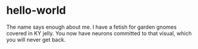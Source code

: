 # hello-world
The name says enough about me.
I have a fetish for garden gnomes covered in KY jelly. You now have neurons committed to that visual, which you will never get back.
